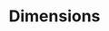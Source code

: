 ---
bigquery: https://console.cloud.google.com/bigquery?p=covid-19-dimensions-ai&page=table&d=data&t=publications
contributors: Digital Science, https://www.digital-science.com/
cost: Free for personal, non-commercial use.
description: Dimensions contains more than 100 million publications, ranging from
  articles published in scholarly journals, books and book chapters, to preprints
  and conference proceedings. All publications are contextualized with linked data
  sets, funding, publications, patents, clinical trials, and policy documents. You
  can also view associated categories, funders, institutions, and researcher profiles.
documentation: https://docs.dimensions.ai/bigquery/index.html
last_edit: 04/06/2022, 13:16:16
location: https://www.dimensions.ai/products/free/
maintained_by: Digital Science, https://www.digital-science.com/
schema_fields:
- open_access_categories_v2
- funding_amount
- citations
- conference
- clinical_trial_ids
- funder_countries
- mesh_headings
- associated_publication_arxiv_id
- date_imported_gbq
- funding_eur
- legal_status
- category_for
- associated_publication_doi
- filing_status
- source_id
- active_years
- open_access_categories
- investigators
- funding_cny
- research_org_state_names
- category_hra
- current_assignee_orgs
- category_bra
- funding_chf
- arxiv_id
- start_date
- research_org_cities
- license
- citations_count
- labels
- funding_gbp
- conditions
- embargo_date
- proceedings_title
- organisation_details
- end_year
- priority_date
- funding_nzd
- original_assignee
- registry
- linkout
- status
- wikipedia_url
- family_members_ids
- original_assignee_countries
- repository_name
- established
- journal
- associated_publication_id
- type
- editors
- issue
- funder_org_cities
- journal_lists
- research_org_state_codes
- category_uoa
- funder_org
- resulting_publication_doi
- filing_date
- id
- acronyms
- name
- parent_id
- funding_aud
- brief_title
- funder_org_acronyms
- funding_currency
- interventions
- category_sdg
- title
- abstract
- research_orgs
- current_assignee
- pmcid
- funding_details
- inventor_names
- phase
- pages
- book_title
- associated_publication_pmid
- application_number
- altmetrics
- supporting_grant_ids
- date_online
- assignee_countries
- funder_orgs
- acknowledgements
- acronym
- priority_year
- resulting_publication_ids
- foa_number
- publisher
- ipcr
- publication_ids
- granted_date
- family_id
- publication_date
- concepts
- category_icrp_ct
- original_abstract
- researcher_ids
- funding_cad
- original_title
- funding_jpy
- gender
- funder_org_countries
- isbn
- assignee_orgs
- aliases
- address
- current_assignee_countries
- filing_year
- book_series_title
- research_org_city_names
- pmid
- expiration_year
- legal_events
- language
- date_print
- volume
- categories
- funding_usd
- publication_year
- authors
- types
- grant_number
- family_count
- funder_org_state_codes
- doi
- category_rcdc
- cited_by_ids
- date
- research_org_countries
- cpc
- original_assignee_orgs
- jurisdiction
- start_year
- subtitles
- kind
- eisbn
- research_org_country_names
- relationships
- reference_ids
- end_date
- expiration_date
- category_hrcs_rac
- metrics
- links
- date_modified
- mesh_terms
- repository_url
- year
- category_icrp_cso
- date_normal
- associated_grant_ids
- external_ids
- date_inserted
- granted_year
- patent_ids
- created_date
- category_hrcs_hc
- repository_id
- email_address
- description
- citation_string
shortname: dimensions
tags:
- scholarly literature
- patents
- funding
- clinical trials
- academic profiles
terms_of_use: 'Use of both the Dimensions COVID-19 dataset and full Dimensions dataset
  are subject to the Dimensions Terms of use: https://www.dimensions.ai/policies-terms-legal '
title: Dimensions
uuid: dcff88bd-fe6b-4fdb-8159-809bf9d7bc1c
---